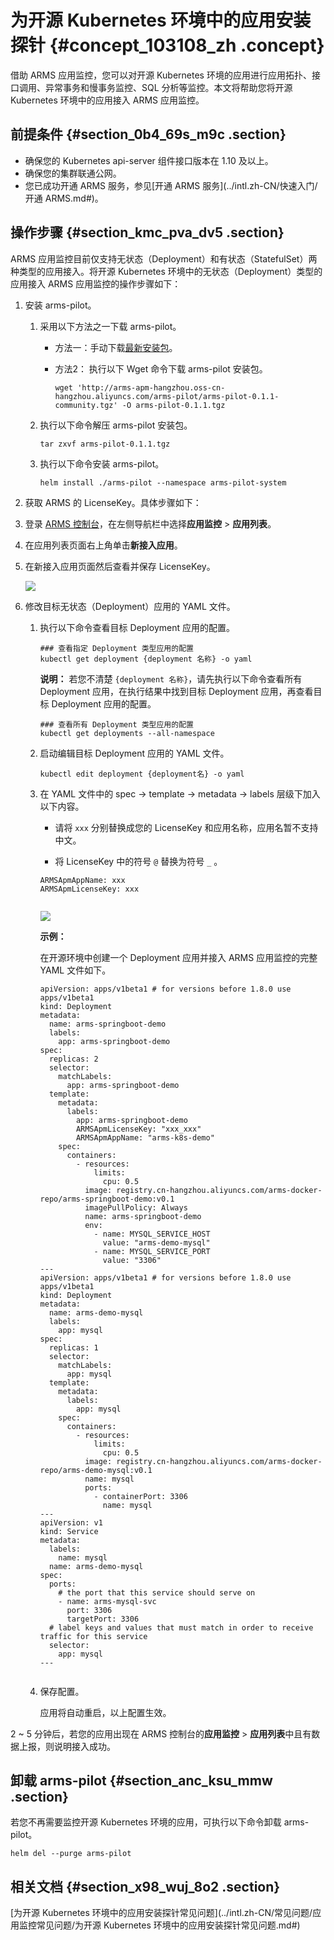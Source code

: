 # 为开源 Kubernetes 环境中的应用安装探针 {#concept_103108_zh .concept}

借助 ARMS 应用监控，您可以对开源 Kubernetes 环境的应用进行应用拓扑、接口调用、异常事务和慢事务监控、SQL 分析等监控。本文将帮助您将开源 Kubernetes 环境中的应用接入 ARMS 应用监控。

## 前提条件 {#section_0b4_69s_m9c .section}

-   确保您的 Kubernetes api-server 组件接口版本在 1.10 及以上。
-   确保您的集群联通公网。
-   您已成功开通 ARMS 服务，参见[开通 ARMS 服务](../intl.zh-CN/快速入门/开通 ARMS.md#)。

## 操作步骤 {#section_kmc_pva_dv5 .section}

ARMS 应用监控目前仅支持无状态（Deployment）和有状态（StatefulSet）两种类型的应用接入。将开源 Kubernetes 环境中的无状态（Deployment）类型的应用接入 ARMS 应用监控的操作步骤如下：

1.  安装 arms-pilot。

    1.  采用以下方法之一下载 arms-pilot。

        -   方法一：手动下载[最新安装包](http://arms-apm-hangzhou.oss-cn-hangzhou.aliyuncs.com/arms-pilot/arms-pilot-0.1.1-community.tgz)。

        -   方法2： 执行以下 Wget 命令下载 arms-pilot 安装包。

            ``` {#codeblock_axt_qup_5l2}
            wget 'http://arms-apm-hangzhou.oss-cn-hangzhou.aliyuncs.com/arms-pilot/arms-pilot-0.1.1-community.tgz' -O arms-pilot-0.1.1.tgz                                
            ```

    2.  执行以下命令解压 arms-pilot 安装包。

        ``` {#codeblock_gu9_vs9_krw}
        tar zxvf arms-pilot-0.1.1.tgz                         
        ```

    3.  执行以下命令安装 arms-pilot。

        ``` {#codeblock_0fy_rnu_xqm}
        helm install ./arms-pilot --namespace arms-pilot-system                        
        ```

2.  获取 ARMS 的 LicenseKey。具体步骤如下：

1.  登录 [ARMS 控制台](https://arms-ap-southeast-1.console.aliyun.com/#/home)，在左侧导航栏中选择**应用监控** \> **应用列表**。
2.  在应用列表页面右上角单击**新接入应用**。
3.  在新接入应用页面然后查看并保存 LicenseKey。

    ![](http://static-aliyun-doc.oss-cn-hangzhou.aliyuncs.com/assets/img/152532/156750355645312_zh-CN.png)

3.  修改目标无状态（Deployment）应用的 YAML 文件。

    1.  执行以下命令查看目标 Deployment 应用的配置。

        ``` {#codeblock_rtb_otb_fz0}
        ### 查看指定 Deployment 类型应用的配置
        kubectl get deployment {deployment 名称} -o yaml                            
        ```

        **说明：** 若您不清楚 `{deployment 名称}`，请先执行以下命令查看所有 Deployment 应用，在执行结果中找到目标 Deployment 应用，再查看目标 Deployment 应用的配置。

        ``` {#codeblock_8ni_ee6_ogt}
        ### 查看所有 Deployment 类型应用的配置
        kubectl get deployments --all-namespace                
        ```

    2.  启动编辑目标 Deployment 应用的 YAML 文件。

        ``` {#codeblock_naj_g83_pc4}
        kubectl edit deployment {deployment名} -o yaml                        
        ```

    3.  在 YAML 文件中的 spec -\> template -\> metadata -\> labels 层级下加入以下内容。

        -   请将 `xxx` 分别替换成您的 LicenseKey 和应用名称，应用名暂不支持中文。

        -   将 LicenseKey 中的符号 `@` 替换为符号 `_` 。

        ``` {#codeblock_eyt_my9_a98}
        ARMSApmAppName: xxx
        ARMSApmLicenseKey: xxx
        							
        ```

        ![](http://static-aliyun-doc.oss-cn-hangzhou.aliyuncs.com/assets/img/152231/156750355643108_zh-CN.png)

        **示例：**

        在开源环境中创建一个 Deployment 应用并接入 ARMS 应用监控的完整 YAML 文件如下。

        ``` {#codeblock_wqe_00w_h5a .language-yaml}
        apiVersion: apps/v1beta1 # for versions before 1.8.0 use apps/v1beta1
        kind: Deployment
        metadata:
          name: arms-springboot-demo
          labels:
            app: arms-springboot-demo
        spec:
          replicas: 2
          selector:
            matchLabels:
              app: arms-springboot-demo
          template:
            metadata:
              labels:
                app: arms-springboot-demo
                ARMSApmLicenseKey: "xxx_xxx"
                ARMSApmAppName: "arms-k8s-demo"
            spec:
              containers:
                - resources:
                    limits:
                      cpu: 0.5
                  image: registry.cn-hangzhou.aliyuncs.com/arms-docker-repo/arms-springboot-demo:v0.1
                  imagePullPolicy: Always
                  name: arms-springboot-demo
                  env:
                    - name: MYSQL_SERVICE_HOST
                      value: "arms-demo-mysql"
                    - name: MYSQL_SERVICE_PORT
                      value: "3306"
        ---
        apiVersion: apps/v1beta1 # for versions before 1.8.0 use apps/v1beta1
        kind: Deployment
        metadata:
          name: arms-demo-mysql
          labels:
            app: mysql
        spec:
          replicas: 1
          selector:
            matchLabels:
              app: mysql
          template:
            metadata:
              labels:
                app: mysql
            spec:
              containers:
                - resources:
                    limits:
                      cpu: 0.5
                  image: registry.cn-hangzhou.aliyuncs.com/arms-docker-repo/arms-demo-mysql:v0.1
                  name: mysql
                  ports:
                    - containerPort: 3306
                      name: mysql
        ---
        apiVersion: v1
        kind: Service
        metadata:
          labels:
            name: mysql
          name: arms-demo-mysql
        spec:
          ports:
            # the port that this service should serve on
            - name: arms-mysql-svc
              port: 3306
              targetPort: 3306
          # label keys and values that must match in order to receive traffic for this service
          selector:
            app: mysql
        ---
        							
        ```

    4.  保存配置。

        应用将自动重启，以上配置生效。


2 ~ 5 分钟后，若您的应用出现在 ARMS 控制台的**应用监控** \> **应用列表**中且有数据上报，则说明接入成功。

## 卸载 arms-pilot {#section_anc_ksu_mmw .section}

若您不再需要监控开源 Kubernetes 环境的应用，可执行以下命令卸载 arms-pilot。

``` {#codeblock_fkv_aq0_jdd}
helm del --purge arms-pilot
```

## 相关文档 {#section_x98_wuj_8o2 .section}

 [为开源 Kubernetes 环境中的应用安装探针常见问题](../intl.zh-CN/常见问题/应用监控常见问题/为开源 Kubernetes 环境中的应用安装探针常见问题.md#)

